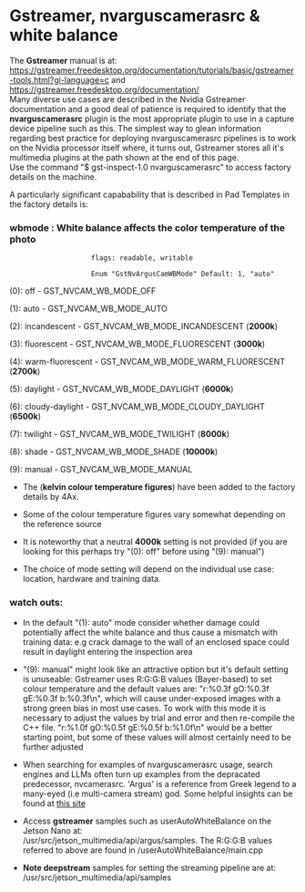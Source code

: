 # Gstreamer, nvarguscamerasrc & white balance

The __Gstreamer__ manual is at: https://gstreamer.freedesktop.org/documentation/tutorials/basic/gstreamer-tools.html?gi-language=c
and https://gstreamer.freedesktop.org/documentation/  
Many diverse use cases are described in the Nvidia Gstreamer documentation and a good deal of patience is required to identify that the
__nvarguscamerasrc__ plugin is the most appropriate plugin to use in a capture device pipeline such as this.
The simplest way to glean information regarding best practice for deploying nvarguscamerasrc pipelines is to work on the Nvidia processor itself 
where, it turns out, Gstreamer stores all it's multimedia plugins at the path shown at the end of this page.  
Use the command "$ gst-inspect-1.0 nvarguscamerasrc” to access factory details on the machine. 

A particularly significant capabability that is described in Pad Templates in the factory details is:

### wbmode         : White balance affects the color temperature of the photo

                        flags: readable, writable
                        
                        Enum "GstNvArgusCamWBMode" Default: 1, "auto"

(0): off              - GST_NVCAM_WB_MODE_OFF

(1): auto             - GST_NVCAM_WB_MODE_AUTO

(2): incandescent     - GST_NVCAM_WB_MODE_INCANDESCENT          (__2000k__)

(3): fluorescent      - GST_NVCAM_WB_MODE_FLUORESCENT          (__3000k__)

(4): warm-fluorescent - GST_NVCAM_WB_MODE_WARM_FLUORESCENT      (__2700k__)

(5): daylight         - GST_NVCAM_WB_MODE_DAYLIGHT		          (__6000k__)

(6): cloudy-daylight  - GST_NVCAM_WB_MODE_CLOUDY_DAYLIGHT	      (__6500k__)

(7): twilight         - GST_NVCAM_WB_MODE_TWILIGHT		          (__8000k__)

(8): shade            - GST_NVCAM_WB_MODE_SHADE		              (__10000k__)

(9): manual           - GST_NVCAM_WB_MODE_MANUAL

*  The (__kelvin colour temperature figures__) have been added to the factory details by 4Ax.

*  Some of the colour temperature figures vary somewhat depending on the reference source

*  It is noteworthy that a neutral __4000k__ setting is not provided (if you are looking for this perhaps try "(0): off" before using "(9): manual")

*  The choice of mode setting will depend on the individual use case: location, hardware and training data.

### watch outs:

*  In the default "(1): auto" mode consider whether damage could potentially affect the white balance and thus cause a mismatch with training data: e.g crack damage to
the wall of an enclosed space could result in daylight entering the inspection area
   
*  "(9): manual" might look like an attractive option but it's default setting is unuseable: Gstreamer uses R:G:G:B values (Bayer-based) to set colour temperature 
and the default values are: "r:%0.3f gO:%0.3f gE:%0.3f b:%0.3f\n", which will cause under-exposed images with a strong green bias in most use cases. To work with this mode
it is necessary to adjust the values by trial and error and then re-compile the C++ file. "r:%1.0f gO:%0.5f gE:%0.5f b:%1.0f\n" would be a better starting point, but some
of these values will almost certainly need to be further adjusted

*  When searching for examples of nvarguscamerasrc usage, search engines and LLMs often turn up examples from the depracated predecessor, nvcamerasrc. 'Argus' is a reference
from Greek legend to a many-eyed (i.e multi-camera stream) god. Some helpful insights can be found at [this site](https://toptechboy.com/jetson-xavier-nx-lesson-4-understanding-and-using-gstreamer-for-absolute-beginners/)  

*  Access __gstreamer__ samples such as userAutoWhiteBalance on the Jetson Nano at:   
/usr/src/jetson_multimedia/api/argus/samples. The R:G:G:B values referred to above are found in /userAutoWhiteBalance/main.cpp

*  __Note deepstream__ samples for setting the streaming pipeline are at:  
/usr/src/jetson_multimedia/api/samples

